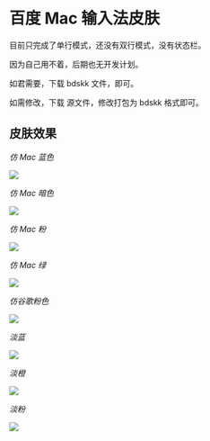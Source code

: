 # 百度 Mac 输入法皮肤

目前只完成了单行模式，还没有双行模式，没有状态栏。

因为自己用不着，后期也无开发计划。

如君需要，下载 bdskk 文件，即可。

如需修改，下载 源文件，修改打包为 bdskk 格式即可。
## 皮肤效果

*仿 Mac 蓝色*

![](https://github.com/xiyizhou/BaiduIM-Macskin/blob/main/%E6%95%88%E6%9E%9C%E5%9B%BE/%E4%BB%BFmac%20%E8%93%9D.png)

*仿 Mac 暗色*

![](https://github.com/xiyizhou/BaiduIM-Macskin/blob/main/%E6%95%88%E6%9E%9C%E5%9B%BE/%E4%BB%BF%20mac%20%E6%9A%97%E8%89%B2.png)

*仿 Mac 粉*

![](https://github.com/xiyizhou/BaiduIM-Macskin/blob/main/%E6%95%88%E6%9E%9C%E5%9B%BE/%E4%BB%BF%20mac%20%E7%B2%89.png)

*仿 Mac 绿*

![](https://github.com/xiyizhou/BaiduIM-Macskin/blob/main/%E6%95%88%E6%9E%9C%E5%9B%BE/%E4%BB%BF%20mac%20%E7%BB%BF.png)

*仿谷歌粉色*

![](https://github.com/xiyizhou/BaiduIM-Macskin/blob/main/%E6%95%88%E6%9E%9C%E5%9B%BE/%E4%BB%BF%20%E8%B0%B7%E6%AD%8C%E7%B2%89%E8%89%B2.png)

*淡蓝*

![](https://github.com/xiyizhou/BaiduIM-Macskin/blob/main/%E6%95%88%E6%9E%9C%E5%9B%BE/%E6%B7%A1%E8%93%9D.png)

*淡橙*

![](https://github.com/xiyizhou/BaiduIM-Macskin/blob/main/%E6%95%88%E6%9E%9C%E5%9B%BE/%E6%B7%A1%E6%A9%99.png)

*淡粉*

![](https://github.com/xiyizhou/BaiduIM-Macskin/blob/main/%E6%95%88%E6%9E%9C%E5%9B%BE/%E6%B7%A1%E7%B2%89.png)
